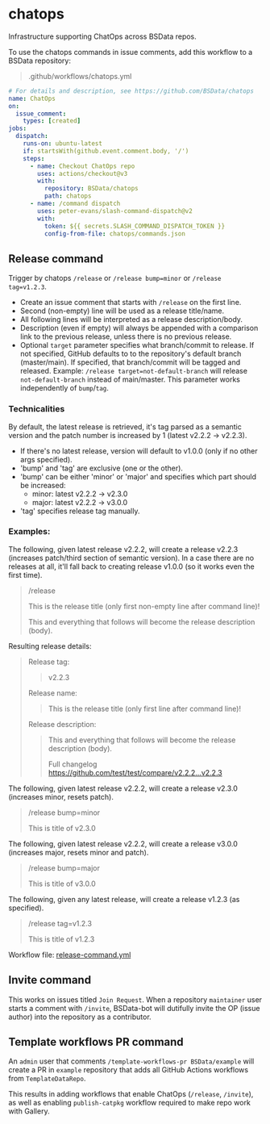 # chatops

Infrastructure supporting ChatOps across BSData repos.

To use the chatops commands in issue comments, add this workflow to a BSData repository:

> .github/workflows/chatops.yml

```yml
# For details and description, see https://github.com/BSData/chatops
name: ChatOps
on:
  issue_comment:
    types: [created]
jobs:
  dispatch:
    runs-on: ubuntu-latest
    if: startsWith(github.event.comment.body, '/')
    steps:
      - name: Checkout ChatOps repo
        uses: actions/checkout@v3
        with:
          repository: BSData/chatops
          path: chatops
      - name: /command dispatch
        uses: peter-evans/slash-command-dispatch@v2
        with:
          token: ${{ secrets.SLASH_COMMAND_DISPATCH_TOKEN }}
          config-from-file: chatops/commands.json

```

## Release command

Trigger by chatops `/release` or `/release bump=minor` or `/release tag=v1.2.3`.

- Create an issue comment that starts with `/release` on the first line.
- Second (non-empty) line will be used as a release title/name.
- All following lines will be interpreted as a release description/body.
- Description (even if empty) will always be appended with a comparison link to the previous release, unless there is no previous release.
- Optional `target` parameter specifies what branch/commit to release. If not specified, GitHub defaults to
  to the repository's default branch (master/main). If specified, that branch/commit will be tagged and released.
  Example: `/release target=not-default-branch` will release `not-default-branch` instead of main/master.
  This parameter works independently of `bump`/`tag`.

### Technicalities

By default, the latest release is retrieved, it's tag parsed as a semantic version
and the patch number is increased by 1 (latest v2.2.2 -> v2.2.3).
- If there's no latest release, version will default to v1.0.0 (only if no other args specified).
- 'bump' and 'tag' are exclusive (one or the other).
- 'bump' can be either 'minor' or 'major' and specifies which part should be increased:
   - minor: latest v2.2.2 -> v2.3.0
   - major: latest v2.2.2 -> v3.0.0
- 'tag' specifies release tag manually.

### Examples:

The following, given latest release v2.2.2, will create a release v2.2.3 (increases patch/third section of semantic version).
In a case there are no releases at all, it'll fall back to creating release v1.0.0 (so it works even the first time).
> /release
>
> This is the release title (only first non-empty line after command line)!
>
> This and everything that follows will become the release description (body).

Resulting release details:

> Release tag:
> > v2.2.3
> 
> Release name: 
> > This is the release title (only first line after command line)!
> 
> Release description:
> > This and everything that follows will become the release description (body).
> > 
> > Full changelog https://github.com/test/test/compare/v2.2.2...v2.2.3

The following, given latest release v2.2.2, will create a release v2.3.0 (increases minor, resets patch).
> /release bump=minor
>
> This is title of v2.3.0

The following, given latest release v2.2.2, will create a release v3.0.0 (increases major, resets minor and patch).
> /release bump=major
>
> This is title of v3.0.0

The following, given any latest release, will create a release v1.2.3 (as specified).
> /release tag=v1.2.3
>
> This is title of v1.2.3

Workflow file: [release-command.yml](.github/workflows/release-command.yml)


## Invite command

This works on issues titled `Join Request`. When a repository `maintainer` user starts a comment with `/invite`,
BSData-bot will dutifully invite the OP (issue author) into the repository as a contributor.

## Template workflows PR command

An `admin` user that comments `/template-workflows-pr BSData/example` will create a PR
in `example` repository that adds all GitHub Actions workflows from `TemplateDataRepo`.

This results in adding workflows that enable ChatOps (`/release`, `/invite`),
as well as enabling `publish-catpkg` workflow required to make repo work with Gallery.
